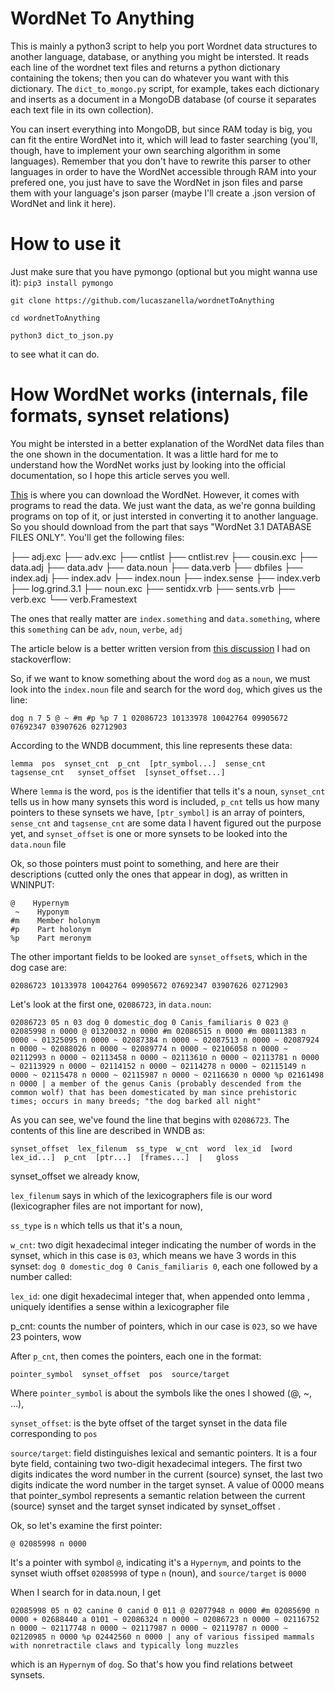 # WordNet To Anything
This is mainly a python3 script to help you port Wordnet data structures to another language, database, or anything you might be intersted. It reads each line of the wordnet text files and returns a python dictionary containing the tokens; then you can do whatever you want with this dictionary. The `dict_to_mongo.py` script, for example, takes each dictionary and inserts as a document in a MongoDB database (of course it separates each text file in its own collection).


You can insert everything into MongoDB, but since RAM today is big, you can fit the entire WordNet into it, which will lead to 
faster searching (you'll, though, have to implement your own searching algorithm in some languages). Remember that you don't have to rewrite
this parser to other languages in order to have the WordNet accessible through RAM into your prefered one, you just have to save the WordNet
in json files and parse them with your language's json parser (maybe I'll create a .json version of WordNet and link it here).

# How to use it

Just make sure that you have pymongo (optional but you might wanna use it): `pip3 install pymongo`

```
git clone https://github.com/lucaszanella/wordnetToAnything

cd wordnetToAnything

python3 dict_to_json.py
```

to see what it can do.

# How WordNet works (internals, file formats, synset relations)
You might be intersted in a better explanation of the WordNet data files than the one shown in the documentation. It was a little hard for me to 
understand how the WordNet works just by looking into the official documentation, so I hope this article serves you well.

[This][4] is where you can download the WordNet. However, it comes with programs to read the data. We just want the data, as we're gonna building programs on top of it, or just intersted in converting it to another language. So you should download from the part that says "WordNet 3.1 DATABASE FILES ONLY". You'll get the following files:

├── adj.exc
├── adv.exc
├── cntlist
├── cntlist.rev
├── cousin.exc
├── data.adj
├── data.adv
├── data.noun
├── data.verb
├── dbfiles
├── index.adj
├── index.adv
├── index.noun
├── index.sense
├── index.verb
├── log.grind.3.1
├── noun.exc
├── sentidx.vrb
├── sents.vrb
├── verb.exc
└── verb.Framestext

The ones that really matter are `index.something` and `data.something`, where this `something` can be `adv`, `noun`, `verbe`, `adj`


The article below is a better written version from [this discussion][3] I had on stackoverflow:

So, if we want to know something about the word `dog` as a `noun`, we must look into the `index.noun` file and search for the word `dog`, which gives us the line:

    dog n 7 5 @ ~ #m #p %p 7 1 02086723 10133978 10042764 09905672 07692347 03907626 02712903  

According to the WNDB documment, this line represents these data:

    lemma  pos  synset_cnt  p_cnt  [ptr_symbol...]  sense_cnt  tagsense_cnt   synset_offset  [synset_offset...] 

Where `lemma` is the word, `pos` is the identifier that tells it's a noun, `synset_cnt` tells us in how many synsets this word is included, `p_cnt` tells us how many pointers to these synsets we have, `[ptr_symbol]` is an array of pointers, `sense_cnt` and `tagsense_cnt` are some data I havent figured out the purpose yet, and `synset_offset` is one or more synsets to be looked into the `data.noun` file

Ok, so those pointers must point to something, and here are their descriptions (cutted only the ones that appear in dog), as written in WNINPUT:

    @    Hypernym 
     ~    Hyponym 
    #m    Member holonym 
    #p    Part holonym 
    %p    Part meronym 

The other important fields to be looked are `synset_offset`s, which in the dog case are:

    02086723 10133978 10042764 09905672 07692347 03907626 02712903  

Let's look at the first one, `02086723`, in `data.noun`:

    02086723 05 n 03 dog 0 domestic_dog 0 Canis_familiaris 0 023 @ 02085998 n 0000 @ 01320032 n 0000 #m 02086515 n 0000 #m 08011383 n 0000 ~ 01325095 n 0000 ~ 02087384 n 0000 ~ 02087513 n 0000 ~ 02087924 n 0000 ~ 02088026 n 0000 ~ 02089774 n 0000 ~ 02106058 n 0000 ~ 02112993 n 0000 ~ 02113458 n 0000 ~ 02113610 n 0000 ~ 02113781 n 0000 ~ 02113929 n 0000 ~ 02114152 n 0000 ~ 02114278 n 0000 ~ 02115149 n 0000 ~ 02115478 n 0000 ~ 02115987 n 0000 ~ 02116630 n 0000 %p 02161498 n 0000 | a member of the genus Canis (probably descended from the common wolf) that has been domesticated by man since prehistoric times; occurs in many breeds; "the dog barked all night" 

As you can see, we've found the line that begins with `02086723`. The contents of this line are described in WNDB as:

    synset_offset  lex_filenum  ss_type  w_cnt  word  lex_id  [word  lex_id...]  p_cnt  [ptr...]  [frames...]  |   gloss 

synset_offset we already know, 

`lex_filenum` says in which of the lexicographers file is our word (lexicographer files are not important for now), 

`ss_type` is `n` which tells us that it's a noun, 

`w_cnt`: two digit hexadecimal integer indicating the number of words in the synset, which in this case is `03`, which means we have 3 words in this synset: `dog 0 domestic_dog 0 Canis_familiaris 0`, each one followed by a number called:

`lex_id`: one digit hexadecimal integer that, when appended onto lemma , uniquely identifies a sense within a lexicographer file

  [1]: https://wordnet.princeton.edu/wordnet/man/wndb.5WN.html
  [2]: https://wordnet.princeton.edu/wordnet/man/wninput.5WN.html
  [3]: https://stackoverflow.com/questions/42216995/what-exactly-are-wordnet-lexicographer-files-understanding-how-wordnet-works
  [4]: https://wordnet.princeton.edu/wordnet/download/current-version/
    p_cnt: counts the number of pointers, which in our case is `023`, so we have 23 pointers, wow

After `p_cnt`, then comes the pointers, each one in the format:

    pointer_symbol  synset_offset  pos  source/target 

Where `pointer_symbol` is about the symbols like the ones I showed (@, ~, ...), 

`synset_offset`: is the byte offset of the target synset in the data file corresponding to `pos` 

`source/target`: field distinguishes lexical and semantic pointers. It is a four byte field, containing two two-digit hexadecimal integers. The first two digits indicates the word number in the current (source) synset, the last two digits indicate the word number in the target synset. A value of 0000 means that pointer_symbol represents a semantic relation between the current (source) synset and the target synset indicated by synset_offset .

Ok, so let's examine the first pointer:

    @ 02085998 n 0000

It's a pointer with symbol `@`, indicating it's a `Hypernym`, and points to the synset wiuth offset `02085998` of type `n` (noun), and `source/target` is `0000`

When I search for  in data.noun, I get 

    02085998 05 n 02 canine 0 canid 0 011 @ 02077948 n 0000 #m 02085690 n 0000 + 02688440 a 0101 ~ 02086324 n 0000 ~ 02086723 n 0000 ~ 02116752 n 0000 ~ 02117748 n 0000 ~ 02117987 n 0000 ~ 02119787 n 0000 ~ 02120985 n 0000 %p 02442560 n 0000 | any of various fissiped mammals with nonretractile claws and typically long muzzles  

which is an `Hypernym` of `dog`. So that's how you find relations betweet synsets. 
